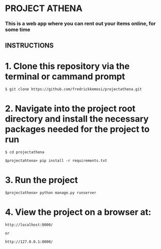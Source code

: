 # PROJECT ATHENA

### This is a web app where you can rent out your items online, for some time

## INSTRUCTIONS

# 1. Clone this repository via the terminal or cammand prompt

    $ git clone https://github.com/fredrickkemosi/projectathena.git

# 2. Navigate into the project root directory and install the necessary packages needed for the project to run

    $ cd projectathena

    $projectahtena> pip install -r requirements.txt

# 3. Run the project

    $projectathena> python manage.py runserver

# 4. View the project on a browser at:

    http://localhost:8000/

    or

    http://127.0.0.1:8000/